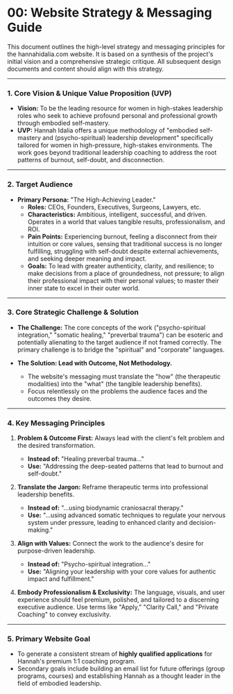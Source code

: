 # 00: Website Strategy & Messaging Guide

This document outlines the high-level strategy and messaging principles for the hannahidalia.com website. It is based on a synthesis of the project's initial vision and a comprehensive strategic critique. All subsequent design documents and content should align with this strategy.

---

### **1. Core Vision & Unique Value Proposition (UVP)**

*   **Vision:** To be the leading resource for women in high-stakes leadership roles who seek to achieve profound personal and professional growth through embodied self-mastery.
*   **UVP:** Hannah Idalia offers a unique methodology of "embodied self-mastery and (psycho-spiritual) leadership development" specifically tailored for women in high-pressure, high-stakes environments. The work goes beyond traditional leadership coaching to address the root patterns of burnout, self-doubt, and disconnection.

---

### **2. Target Audience**

*   **Primary Persona:** "The High-Achieving Leader."
    *   **Roles:** CEOs, Founders, Executives, Surgeons, Lawyers, etc.
    *   **Characteristics:** Ambitious, intelligent, successful, and driven. Operates in a world that values tangible results, professionalism, and ROI.
    *   **Pain Points:** Experiencing burnout, feeling a disconnect from their intuition or core values, sensing that traditional success is no longer fulfilling, struggling with self-doubt despite external achievements, and seeking deeper meaning and impact.
    *   **Goals:** To lead with greater authenticity, clarity, and resilience; to make decisions from a place of groundedness, not pressure; to align their professional impact with their personal values; to master their inner state to excel in their outer world.

---

### **3. Core Strategic Challenge & Solution**

*   **The Challenge:** The core concepts of the work ("psycho-spiritual integration," "somatic healing," "preverbal trauma") can be esoteric and potentially alienating to the target audience if not framed correctly. The primary challenge is to bridge the "spiritual" and "corporate" languages.

*   **The Solution: Lead with Outcome, Not Methodology.**
    *   The website's messaging must translate the "how" (the therapeutic modalities) into the "what" (the tangible leadership benefits).
    *   Focus relentlessly on the problems the audience faces and the outcomes they desire.

---

### **4. Key Messaging Principles**

1.  **Problem & Outcome First:** Always lead with the client's felt problem and the desired transformation.
    *   **Instead of:** "Healing preverbal trauma..."
    *   **Use:** "Addressing the deep-seated patterns that lead to burnout and self-doubt."

2.  **Translate the Jargon:** Reframe therapeutic terms into professional leadership benefits.
    *   **Instead of:** "...using biodynamic craniosacral therapy."
    *   **Use:** "...using advanced somatic techniques to regulate your nervous system under pressure, leading to enhanced clarity and decision-making."

3.  **Align with Values:** Connect the work to the audience's desire for purpose-driven leadership.
    *   **Instead of:** "Psycho-spiritual integration..."
    *   **Use:** "Aligning your leadership with your core values for authentic impact and fulfillment."

4.  **Embody Professionalism & Exclusivity:** The language, visuals, and user experience should feel premium, polished, and tailored to a discerning executive audience. Use terms like "Apply," "Clarity Call," and "Private Coaching" to convey exclusivity.

---

### **5. Primary Website Goal**

*   To generate a consistent stream of **highly qualified applications** for Hannah's premium 1:1 coaching program.
*   Secondary goals include building an email list for future offerings (group programs, courses) and establishing Hannah as a thought leader in the field of embodied leadership.

